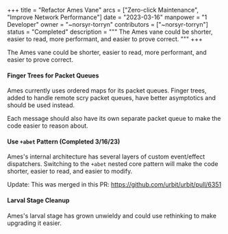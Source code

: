 +++
title = "Refactor Ames Vane"
arcs = ["Zero-click Maintenance", "Improve Network Performance"]
date = "2023-03-16"
manpower = "1 Developer"
owner = "~norsyr-torryn"
contributors = ["~norsyr-torryn"]
status = "Completed"
description = """
The Ames vane could be shorter, easier to read, more performant, and easier to prove correct.
"""
+++

The Ames vane could be shorter, easier to read, more performant, and easier to prove correct.

#### Finger Trees for Packet Queues

Ames currently uses ordered maps for its packet queues.  Finger trees, added to handle remote scry packet queues, have better asymptotics and should be used instead.

Each message should also have its own separate packet queue to make the code easier to reason about.

#### Use `+abet` Pattern (Completed 3/16/23)

Ames's internal architecture has several layers of custom event/effect dispatchers.  Switching to the `+abet` nested core pattern will make the code shorter, easier to read, and easier to modify.

Update: This was merged in this PR:
https://github.com/urbit/urbit/pull/6351

#### Larval Stage Cleanup

Ames's larval stage has grown unwieldy and could use rethinking to make upgrading it easier.

